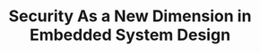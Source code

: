---
type: paper
title: "Security As a New Dimension in Embedded System Design"
label: "ACM"
link: https://dl.acm.org/citation.cfm?id=996771
year: 2004
authors:
  - name: Kocher
    first: Paul
  - name: McGraw
    first: Gary
  - name: Raghunathan
    first: Anand
  - name: Lee
    first: Ruby
---